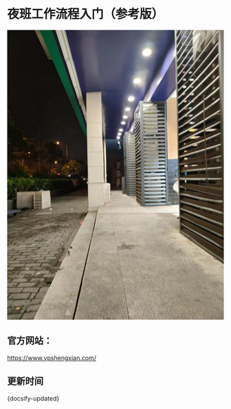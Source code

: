 # 夜班工作流程入门（参考版）

![](./resources/pic/about/门店2.jpeg)

## 官方网站：

https://www.ypshengxian.com/


## 更新时间

{docsify-updated}
